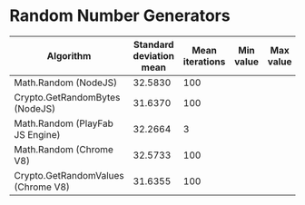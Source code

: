 Random Number Generators
================
| Algorithm                          | Standard deviation mean | Mean iterations | Min value | Max value |
| ---------------------------------- | ----------------------- | --------------- | --------- | --------- |
| Math.Random (NodeJS)               | 32.5830                 | 100 | | |
| Crypto.GetRandomBytes (NodeJS)     | 31.6370                 | 100 | | |
| Math.Random (PlayFab JS Engine)    | 32.2664                 | 3   | | |
| Math.Random (Chrome V8)            | 32.5733                 | 100 | | |
| Crypto.GetRandomValues (Chrome V8) | 31.6355                 | 100 | | |

